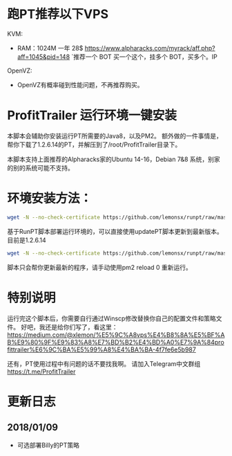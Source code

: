 # 跑PT推荐以下VPS
KVM:
- RAM：1024M 一年 28$ https://www.alpharacks.com/myrack/aff.php?aff=1045&pid=148
`推荐一个 BOT 买一个这个，挂多个 BOT，买多个。IP

OpenVZ:
- OpenVZ有概率碰到性能问题，不再推荐购买。

# ProfitTrailer 运行环境一键安装
本脚本会辅助你安装运行PT所需要的Java8，以及PM2。
额外做的一件事情是，帮你下载了1.2.6.14的PT，并解压到了/root/ProfitTrailer目录下。

本脚本支持上面推荐的Alpharacks家的Ubuntu 14-16，Debian 7&8 系统，别家的别的系统可能不支持。

# 环境安装方法：
```bash
wget -N --no-check-certificate https://github.com/lemonsx/runpt/raw/master/runpt.sh && bash runpt.sh
```

基于RunPT脚本部署运行环境的，可以直接使用updatePT脚本更新到最新版本。目前是1.2.6.14
```bash
wget -N --no-check-certificate https://github.com/lemonsx/runpt/raw/master/updatept.sh && bash updatept.sh
```
脚本只会帮你更新最新的程序，请手动使用pm2 reload 0 重新运行。
# 特别说明
运行完这个脚本后，你需要自行通过Winscp修改替换你自己的配置文件和策略文件。
好吧，我还是给你们写了，看这里：https://medium.com/@xlemon/%E5%9C%A8vps%E4%B8%8A%E5%BF%AB%E9%80%9F%E9%83%A8%E7%BD%B2%E4%BD%A0%E7%9A%84profittrailer%E6%9C%BA%E5%99%A8%E4%BA%BA-4f7fe6e5b987

还有，PT使用过程中有问题的话不要找我啊。
请加入Telegram中文群组 https://t.me/ProfitTrailer

# 更新日志
## 2018/01/09
- 可选部署Billy的PT策略